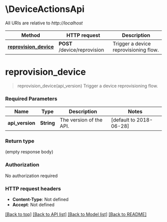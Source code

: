 # \DeviceActionsApi

All URIs are relative to *http://localhost*

Method | HTTP request | Description
------------- | ------------- | -------------
[**reprovision_device**](DeviceActionsApi.md#reprovision_device) | **POST** /device/reprovision | Trigger a device reprovisioning flow.


# **reprovision_device**
> reprovision_device(api_version)
Trigger a device reprovisioning flow.

### Required Parameters

Name | Type | Description  | Notes
------------- | ------------- | ------------- | -------------
  **api_version** | **String**| The version of the API. | [default to 2018-06-28]

### Return type

 (empty response body)

### Authorization

No authorization required

### HTTP request headers

 - **Content-Type**: Not defined
 - **Accept**: Not defined

[[Back to top]](#) [[Back to API list]](../README.md#documentation-for-api-endpoints) [[Back to Model list]](../README.md#documentation-for-models) [[Back to README]](../README.md)

